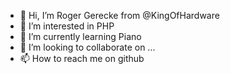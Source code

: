 - 👋 Hi, I’m Roger Gerecke from @KingOfHardware
- 👀 I’m interested in PHP
- 🌱 I’m currently learning Piano
- 💞️ I’m looking to collaborate on ...
- 📫 How to reach me on github
